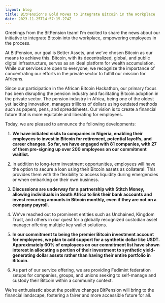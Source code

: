 ```yaml
---
layout: blog
title: BitPension's Bold Moves to Integrate Bitcoin in the Workplace
date: 2023-11-25T14:57:15.274Z
---
```

Greetings from the BitPension team! I'm excited to share the news about our initiative to integrate Bitcoin into the workplace, empowering employees in the process.

At BitPension, our goal is Better Assets, and we've chosen Bitcoin as our means to achieve this. Bitcoin, with its decentralized, global, and public digital infrastructure, serves as an ideal platform for wealth accumulation. While our services are open to everyone, we recognize the importance of concentrating our efforts in the private sector to fulfill our mission for Africans.

Since our participation in the African Bitcoin Hackathon, our primary focus has been disrupting the pension industry and facilitating Bitcoin adoption in the private sector. The pension industry in Africa, being one of the oldest yet lacking innovation, manages trillions of dollars using outdated methods such as papers, pens, and spreadsheets. Our vision is to create a financial future that is more equitable and liberating for employees.

Today, we are pleased to announce the following developments:

1. **We have initiated visits to companies in Nigeria, enabling their employees to invest in Bitcoin for retirement, potential layoffs, and career changes. So far, we have engaged with 81 companies, with 27 of them pre-signing up over 200 employees on our commitment waitlist.**

2. In addition to long-term investment opportunities, employees will have the option to secure a loan using their Bitcoin assets as collateral. This provides them with the flexibility to access liquidity during emergencies or when embarking on their own business.

3. **Discussions are underway for a partnership with Stitch Money, allowing individuals in South Africa to link their bank accounts and invest recurring amounts in Bitcoin monthly, even if they are not on a company payroll.**

4. We've reached out to prominent entities such as Unchained, Kingdom Trust, and others in our quest for a globally recognized custodian asset manager offering multiple key wallet solutions.

5. **In our commitment to being the premier Bitcoin investment account for employees, we plan to add support for a synthetic dollar like USDT. Approximately 60% of employees on our commitment list have shown interest in allocating a portion of their investment to synthetic yield-generating dollar assets rather than having their entire portfolio in Bitcoin.**

6. As part of our service offering, we are providing Fedimint federation setups for companies, groups, and unions seeking to self-manage and custody their Bitcoin within a community context.

We're enthusiastic about the positive changes BitPension will bring to the financial landscape, fostering a fairer and more accessible future for all. 